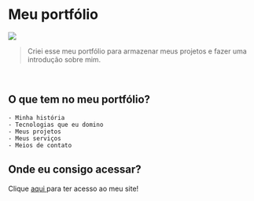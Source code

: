 # Meu portfólio

![](img/readme-images/meuportfolio.gif)

> Criei esse meu portfólio para armazenar meus projetos e fazer uma introdução sobre mim.

⠀⠀⠀⠀⠀⠀⠀⠀⠀
⠀⠀⠀⠀⠀⠀⠀⠀⠀
<h2>O que tem no meu portfólio?</h2>


```
- Minha história
- Tecnologias que eu domino
- Meus projetos
- Meus serviços
- Meios de contato
```

## Onde eu consigo acessar?
Clique <a href="https://mateushenriquedev.ml/"> aqui </a> para ter acesso ao meu site!



